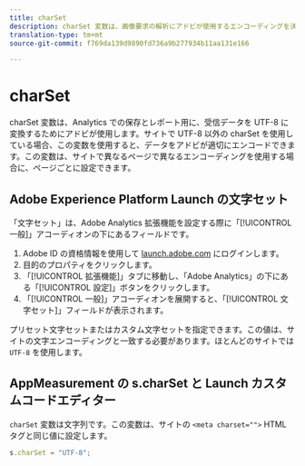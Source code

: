 ```yaml
---
title: charSet
description: charSet 変数は、画像要求の解析にアドビが使用するエンコーディングを決定します。
translation-type: tm+mt
source-git-commit: f769da139d9890fd736a9b277934b11aa131e166

---
```



# charSet

charSet 変数は、Analytics での保存とレポート用に、受信データを UTF-8 に変換するためにアドビが使用します。サイトで UTF-8 以外の charSet を使用している場合、この変数を使用すると、データをアドビが適切にエンコードできます。この変数は、サイトで異なるページで異なるエンコーディングを使用する場合に、ページごとに設定できます。

## Adobe Experience Platform Launch の文字セット

「文字セット」は、Adobe Analytics 拡張機能を設定する際に「[!UICONTROL 一般]」アコーディオンの下にあるフィールドです。

1. Adobe ID の資格情報を使用して [launch.adobe.com](https://launch.adobe.com) にログインします。
2. 目的のプロパティをクリックします。
3. 「[!UICONTROL 拡張機能]」タブに移動し、「Adobe Analytics」の下にある「[!UICONTROL 設定]」ボタンをクリックします。
4. 「[!UICONTROL 一般]」アコーディオンを展開すると、「[!UICONTROL 文字セット]」フィールドが表示されます。

プリセット文字セットまたはカスタム文字セットを指定できます。この値は、サイトの文字エンコーディングと一致する必要があります。ほとんどのサイトでは `UTF-8` を使用します。

## AppMeasurement の s.charSet と Launch カスタムコードエディター

`charSet` 変数は文字列です。この変数は、サイトの `<meta charset="">` HTML タグと同じ値に設定します。

```js
s.charSet = "UTF-8";
```
